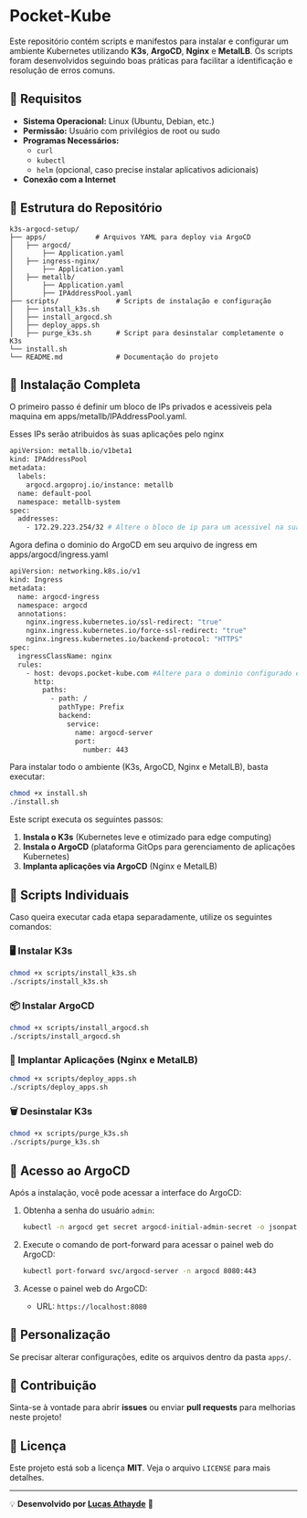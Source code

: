 # Pocket-Kube

Este repositório contém scripts e manifestos para instalar e configurar um ambiente Kubernetes utilizando **K3s**, **ArgoCD**, **Nginx** e **MetalLB**. Os scripts foram desenvolvidos seguindo boas práticas para facilitar a identificação e resolução de erros comuns.

## 📌 Requisitos

- **Sistema Operacional:** Linux (Ubuntu, Debian, etc.)
- **Permissão:** Usuário com privilégios de root ou sudo
- **Programas Necessários:**
  - `curl`
  - `kubectl`
  - `helm` (opcional, caso precise instalar aplicativos adicionais)
- **Conexão com a Internet**

## 📂 Estrutura do Repositório

```
k3s-argocd-setup/
├── apps/            # Arquivos YAML para deploy via ArgoCD
│   ├── argocd/
│       ├── Application.yaml
│   ├── ingress-nginx/
│       ├── Application.yaml
│   ├── metallb/
│       ├── Application.yaml
│       ├── IPAddressPool.yaml
├── scripts/              # Scripts de instalação e configuração
│   ├── install_k3s.sh
│   ├── install_argocd.sh
│   ├── deploy_apps.sh
│   ├── purge_k3s.sh      # Script para desinstalar completamente o K3s
└── install.sh
└── README.md             # Documentação do projeto
```

## 🚀 Instalação Completa

O primeiro passo é definir um bloco de IPs privados e acessiveis pela maquina em apps/metallb/IPAddressPool.yaml.

Esses IPs serão atribuidos às suas aplicações pelo nginx

```bash
apiVersion: metallb.io/v1beta1
kind: IPAddressPool
metadata:
  labels:
    argocd.argoproj.io/instance: metallb
  name: default-pool
  namespace: metallb-system
spec:
  addresses:
    - 172.29.223.254/32 # Altere o bloco de ip para um acessivel na sua maquina
```

Agora defina o dominio do ArgoCD em seu arquivo de ingress em apps/argocd/ingress.yaml

```bash
apiVersion: networking.k8s.io/v1
kind: Ingress
metadata:
  name: argocd-ingress
  namespace: argocd
  annotations:
    nginx.ingress.kubernetes.io/ssl-redirect: "true"
    nginx.ingress.kubernetes.io/force-ssl-redirect: "true"
    nginx.ingress.kubernetes.io/backend-protocol: "HTTPS"
spec:
  ingressClassName: nginx
  rules:
    - host: devops.pocket-kube.com #Altere para o dominio configurado em sua maquina
      http:
        paths:
          - path: /
            pathType: Prefix
            backend:
              service:
                name: argocd-server
                port:
                  number: 443

```

Para instalar todo o ambiente (K3s, ArgoCD, Nginx e MetalLB), basta executar:

```bash
chmod +x install.sh
./install.sh
```

Este script executa os seguintes passos:

1. **Instala o K3s** (Kubernetes leve e otimizado para edge computing)
2. **Instala o ArgoCD** (plataforma GitOps para gerenciamento de aplicações Kubernetes)
3. **Implanta aplicações via ArgoCD** (Nginx e MetalLB)

## 📜 Scripts Individuais

Caso queira executar cada etapa separadamente, utilize os seguintes comandos:

### 🖥️ Instalar K3s

```bash
chmod +x scripts/install_k3s.sh
./scripts/install_k3s.sh
```

### 📦 Instalar ArgoCD

```bash
chmod +x scripts/install_argocd.sh
./scripts/install_argocd.sh
```

### 📡 Implantar Aplicações (Nginx e MetalLB)

```bash
chmod +x scripts/deploy_apps.sh
./scripts/deploy_apps.sh
```

### 🗑️ Desinstalar K3s

```bash
chmod +x scripts/purge_k3s.sh
./scripts/purge_k3s.sh
```

## 📌 Acesso ao ArgoCD

Após a instalação, você pode acessar a interface do ArgoCD:

1. Obtenha a senha do usuário `admin`:

   ```bash
   kubectl -n argocd get secret argocd-initial-admin-secret -o jsonpath="{.data.password}" | base64 -d
   ```

2. Execute o comando de port-forward para acessar o painel web do ArgoCD:

   ```bash
   kubectl port-forward svc/argocd-server -n argocd 8080:443
   ```

3. Acesse o painel web do ArgoCD:
   - URL: `https://localhost:8080`

## 🔧 Personalização

Se precisar alterar configurações, edite os arquivos dentro da pasta `apps/`.

## 🤝 Contribuição

Sinta-se à vontade para abrir **issues** ou enviar **pull requests** para melhorias neste projeto!

## 📜 Licença

Este projeto está sob a licença **MIT**. Veja o arquivo `LICENSE` para mais detalhes.

---

💡 **Desenvolvido por [Lucas Athayde](https://github.com/LucasAthayde)** 🚀
